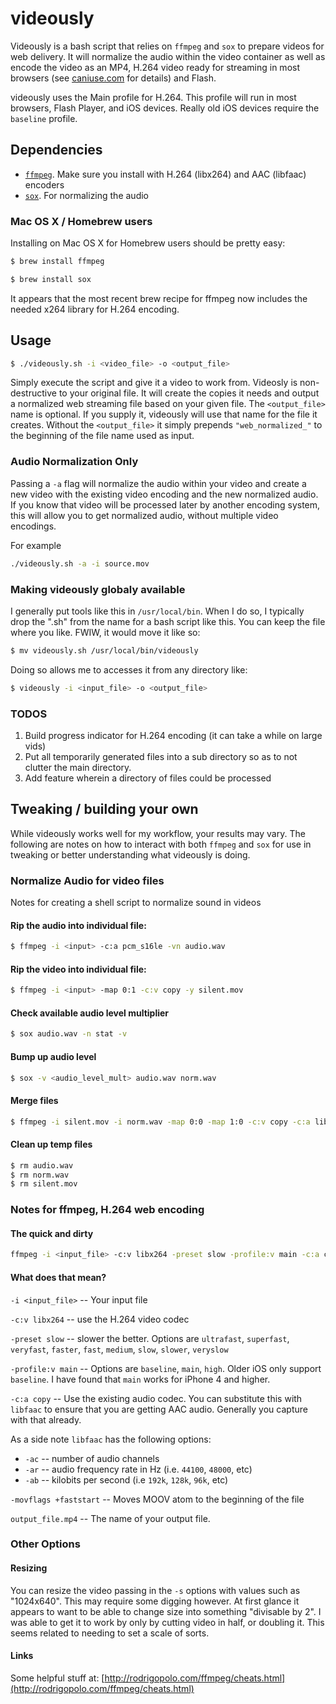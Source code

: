 # videously 

Videously is a bash script that relies on `ffmpeg` and `sox` to prepare videos
for web delivery. It will normalize the audio within the video container as
well as encode the video as an MP4, H.264 video ready for streaming in most
browsers (see [caniuse.com](http://caniuse.com/#feat=mpeg4) for details) and Flash.

videously uses the Main profile for H.264. This profile will run in most
browsers, Flash Player, and iOS devices. Really old iOS devices require the
`baseline` profile.

## Dependencies
* [`ffmpeg`](http://ffmpeg.org/). Make sure you install with H.264 (libx264) and AAC (libfaac) encoders
* [`sox`](http://sox.sourceforge.net/). For normalizing the audio

### Mac OS X / Homebrew users
Installing on Mac OS X for Homebrew users should be pretty easy:

```bash
$ brew install ffmpeg
```

```bash
$ brew install sox
```

It appears that the most recent brew recipe for ffmpeg now includes the needed x264 library for H.264 encoding.

## Usage

```bash
$ ./videously.sh -i <video_file> -o <output_file>
```
Simply execute the script and give it a video to work from. Videosly is
non-destructive to your original file. It will create the copies it needs and
output a normalized web streaming file based on your given file. The
`<output_file>` name is optional. If you supply it, videously will
use that name for the file it creates. Without the `<output_file>` it simply
prepends `"web_normalized_"` to the beginning of the file name used as input.


### Audio Normalization Only

Passing a `-a` flag will normalize the audio within your video and create a new
video with the existing video encoding and the new normalized audio. If you
know that video will be processed later by another encoding system, this will
allow you to get normalized audio, without multiple video encodings.

For example

```bash
./videously.sh -a -i source.mov
```


### Making videously globaly available
I generally put tools like this in `/usr/local/bin`. When I do so, I typically
drop the ".sh" from the name for a bash script like this. You can keep the file
where you like. FWIW, it would move it like so:

```bash
$ mv videously.sh /usr/local/bin/videously
```

Doing so allows me to accesses it from any directory like:

```bash
$ videously -i <input_file> -o <output_file>
```

### TODOS

1. Build progress indicator for H.264 encoding (it can take a while on large vids)
2. Put all temporarily generated files into a sub directory so as to not clutter the main directory.
3. Add feature wherein a directory of files could be processed


## Tweaking / building your own
While videously works well for my workflow, your results may vary. The
following are notes on how to interact with both `ffmpeg` and `sox` for use in
tweaking or better understanding what videously is doing.

### Normalize Audio for video files
Notes for creating a shell script to normalize sound in videos

#### Rip the audio into individual file:

```bash
$ ffmpeg -i <input> -c:a pcm_s16le -vn audio.wav
```


#### Rip the video into individual file:

```bash
$ ffmpeg -i <input> -map 0:1 -c:v copy -y silent.mov
```


#### Check available audio level multiplier

```bash
$ sox audio.wav -n stat -v
```

#### Bump up audio level

```bash
$ sox -v <audio_level_mult> audio.wav norm.wav
```


#### Merge files

```bash
$ ffmpeg -i silent.mov -i norm.wav -map 0:0 -map 1:0 -c:v copy -c:a libfaac normalized.mp4
```

#### Clean up temp files

```bash
$ rm audio.wav
$ rm norm.wav
$ rm silent.mov
```


### Notes for ffmpeg, H.264 web encoding

#### The quick and dirty

```bash
ffmpeg -i <input_file> -c:v libx264 -preset slow -profile:v main -c:a copy -movflags +faststart output_file.mp4
```

#### What does that mean?

`-i <input_file>` -- Your input file

`-c:v libx264` -- use the H.264 video codec

`-preset slow` -- slower the better. Options are `ultrafast`, `superfast`, `veryfast`, `faster`, `fast`, `medium`, `slow`, `slower`, `veryslow`

`-profile:v main` -- Options are `baseline`, `main`, `high`. Older iOS only support `baseline`. I have found that `main` works for iPhone 4 and higher.

`-c:a copy` -- Use the existing audio codec. You can substitute this with `libfaac` to ensure that you are getting AAC audio. Generally you capture with that already.

As a side note `libfaac` has the following options:
  
  * `-ac` -- number of audio channels
  * `-ar` -- audio frequency rate in Hz (i.e. `44100`, `48000`, etc)
  * `-ab` -- kilobits per second (i.e `192k`, `128k`, `96k`, etc)

`-movflags +faststart` -- Moves MOOV atom to the beginning of the file

`output_file.mp4` -- The name of your output file.

### Other Options

#### Resizing
You can resize the video passing in the `-s` options with values such as "1024x640". This may require some digging however. At first glance it appears to want to be able to change size into something "divisable by 2". I was able to get it to work by only by cutting video in half, or doubling it. This seems related to needing to set a scale of sorts.


#### Links

Some helpful stuff at: [http://rodrigopolo.com/ffmpeg/cheats.html](http://rodrigopolo.com/ffmpeg/cheats.html)

